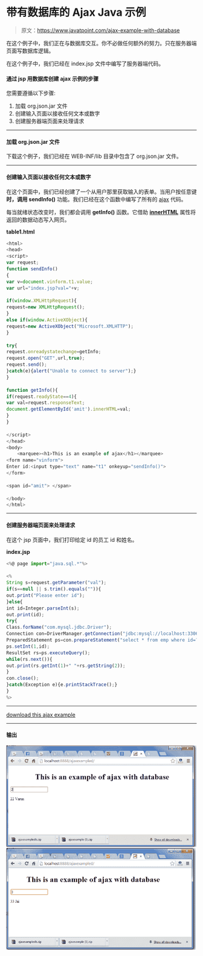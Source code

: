 # 带有数据库的 Ajax Java 示例

> 原文：<https://www.javatpoint.com/ajax-example-with-database>

在这个例子中，我们正在与数据库交互。你不必做任何额外的努力。只在服务器端页面写数据库逻辑。

在这个例子中，我们已经在 index.jsp 文件中编写了服务器端代码。

#### 通过 jsp 用数据库创建 ajax 示例的步骤

您需要遵循以下步骤:

1.  加载 org.json.jar 文件
2.  创建输入页面以接收任何文本或数字
3.  创建服务器端页面来处理请求

* * *

#### 加载 org.json.jar 文件

下载这个例子，我们已经在 WEB-INF/lib 目录中包含了 org.json.jar 文件。

* * *

#### 创建输入页面以接收任何文本或数字

在这个页面中，我们已经创建了一个从用户那里获取输入的表单。当用户按任意键**时，调用 sendInfo()** 功能。我们已经在这个函数中编写了所有的 [ajax](ajax-tutorial) 代码。

每当就绪状态改变时，我们都会调用 **getInfo()** 函数。它借助 [**innerHTML**](javascript-innerHTML) 属性将返回的数据动态写入网页。

**table1.html**

```js
<html>
<head>
<script>
var request;
function sendInfo()
{
var v=document.vinform.t1.value;
var url="index.jsp?val="+v;

if(window.XMLHttpRequest){
request=new XMLHttpRequest();
}
else if(window.ActiveXObject){
request=new ActiveXObject("Microsoft.XMLHTTP");
}

try{
request.onreadystatechange=getInfo;
request.open("GET",url,true);
request.send();
}catch(e){alert("Unable to connect to server");}
}

function getInfo(){
if(request.readyState==4){
var val=request.responseText;
document.getElementById('amit').innerHTML=val;
}
}

</script>
</head>
<body>
    <marquee><h1>This is an example of ajax</h1></marquee>
<form name="vinform">
Enter id:<input type="text" name="t1" onkeyup="sendInfo()">
</form>

<span id="amit"> </span>

</body>
</html>

```

* * *

#### 创建服务器端页面来处理请求

在这个 jsp 页面中，我们打印给定 id 的员工 id 和姓名。

**index.jsp**

```js
<%@ page import="java.sql.*"%>

<%
String s=request.getParameter("val");
if(s==null || s.trim().equals("")){
out.print("Please enter id");
}else{
int id=Integer.parseInt(s);
out.print(id);
try{
Class.forName("com.mysql.jdbc.Driver");
Connection con=DriverManager.getConnection("jdbc:mysql://localhost:3306/mdb","root","root");
PreparedStatement ps=con.prepareStatement("select * from emp where id=?");
ps.setInt(1,id);
ResultSet rs=ps.executeQuery();
while(rs.next()){
out.print(rs.getInt(1)+" "+rs.getString(2));
}
con.close();
}catch(Exception e){e.printStackTrace();}
}
%>

```

* * *

[download this ajax example](src/ajax/ajaxexampled.zip)

* * *

#### 输出

![ajax example using database output](img/723660e240112404cd3c841f6132bf83.png) ![ajax example using database output 2](img/bc1a5d2120bd88183aca920c8304eaad.png)
